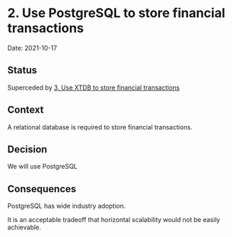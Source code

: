 # 2. Use PostgreSQL to store financial transactions

Date: 2021-10-17

## Status

Superceded by [3. Use XTDB to store financial transactions](0003-use-xtdb-to-store-financial-transactions.md)

## Context

A relational database is required to store financial transactions.

## Decision

We will use PostgreSQL

## Consequences

PostgreSQL has wide industry adoption.

It is an acceptable tradeoff that horizontal scalability would not be easily achievable.
